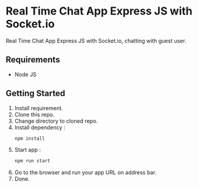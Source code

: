 # Real Time Chat App Express JS with Socket.io
Real Time Chat App Express JS with Socket.io, chatting with guest user.

## Requirements
* Node JS

## Getting Started
1. Install requirement.
2. Clone this repo.
3. Change directory to cloned repo.
4. Install dependency :
    ```bash
    npm install
    ```
5. Start app :
    ```bash
    npm run start
6. Go to the browser and run your app URL on address bar.
7. Done.
